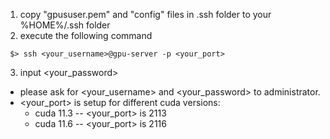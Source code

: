 1. copy "gpususer.pem" and "config" files in .ssh folder to  your %HOME%/.ssh folder
2. execute the following command
 ```
  $> ssh <your_username>@gpu-server -p <your_port>
 ```
3. input <your_password> 

* please ask for <your_username> and <your_password> to administrator.
* <your_port> is setup for different cuda versions:
   -   cuda 11.3   -- <your_port> is 2113
   -   cuda 11.6   -- <your_port> is 2116

 

